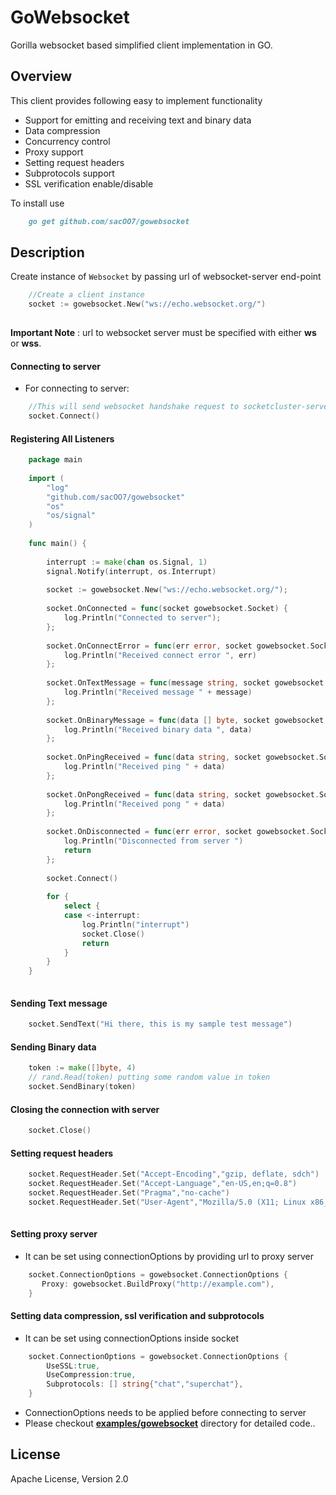 # GoWebsocket
Gorilla websocket based simplified client implementation in GO.

Overview
--------
This client provides following easy to implement functionality
- Support for emitting and receiving text and binary data
- Data compression
- Concurrency control
- Proxy support
- Setting request headers
- Subprotocols support
- SSL verification enable/disable

To install use

```markdown
    go get github.com/sacOO7/gowebsocket
```

Description
-----------

Create instance of `Websocket` by passing url of websocket-server end-point

```go
    //Create a client instance
    socket := gowebsocket.New("ws://echo.websocket.org/")
    
```
 
**Important Note** : url to websocket server must be specified with either **ws** or **wss**.

#### Connecting to server
- For connecting to server:

```go
    //This will send websocket handshake request to socketcluster-server
    socket.Connect()
```

#### Registering All Listeners
```go
    package main
    
    import (
    	"log"
    	"github.com/sacOO7/gowebsocket"
        "os"
        "os/signal"
    )
    
    func main() {
    
        interrupt := make(chan os.Signal, 1)
        signal.Notify(interrupt, os.Interrupt)
        
    	socket := gowebsocket.New("ws://echo.websocket.org/");
    	
    	socket.OnConnected = func(socket gowebsocket.Socket) {
    		log.Println("Connected to server");
    	};
    	
        socket.OnConnectError = func(err error, socket gowebsocket.Socket) {
            log.Println("Received connect error ", err)
        };
        
    	socket.OnTextMessage = func(message string, socket gowebsocket.Socket) {
    		log.Println("Received message " + message)
    	};
    	
    	socket.OnBinaryMessage = func(data [] byte, socket gowebsocket.Socket) {
            log.Println("Received binary data ", data)
        };
        
    	socket.OnPingReceived = func(data string, socket gowebsocket.Socket) {
    		log.Println("Received ping " + data)
    	};
    	
    	socket.OnPongReceived = func(data string, socket gowebsocket.Socket) {
            log.Println("Received pong " + data)
        };
        
    	socket.OnDisconnected = func(err error, socket gowebsocket.Socket) {
    		log.Println("Disconnected from server ")
    		return
    	};
    	
    	socket.Connect()
    	
        for {
            select {
            case <-interrupt:
                log.Println("interrupt")
                socket.Close()
                return
            }
        }
    }
    
``` 

#### Sending Text message

```go
    socket.SendText("Hi there, this is my sample test message")
```

#### Sending Binary data
```go
    token := make([]byte, 4)
    // rand.Read(token) putting some random value in token
    socket.SendBinary(token)
```

#### Closing the connection with server
```go
    socket.Close()
```

#### Setting request headers
```go
	socket.RequestHeader.Set("Accept-Encoding","gzip, deflate, sdch")
	socket.RequestHeader.Set("Accept-Language","en-US,en;q=0.8")
	socket.RequestHeader.Set("Pragma","no-cache")
	socket.RequestHeader.Set("User-Agent","Mozilla/5.0 (X11; Linux x86_64) AppleWebKit/537.36 (KHTML, like Gecko) Chrome/49.0.2623.87 Safari/537.36")
	
```

#### Setting proxy server
- It can be set using connectionOptions by providing url to proxy server

```go
    socket.ConnectionOptions = gowebsocket.ConnectionOptions {
       Proxy: gowebsocket.BuildProxy("http://example.com"),
    }
```

#### Setting data compression, ssl verification and subprotocols

- It can be set using connectionOptions inside socket 

```go
    socket.ConnectionOptions = gowebsocket.ConnectionOptions {
        UseSSL:true,
        UseCompression:true,
        Subprotocols: [] string{"chat","superchat"},
    }
```

- ConnectionOptions needs to be applied before connecting to server
- Please checkout [**examples/gowebsocket**](!https://github.com/sacOO7/GoWebsocket/tree/master/examples/gowebsocket) directory for detailed code..

License
-------
Apache License, Version 2.0

